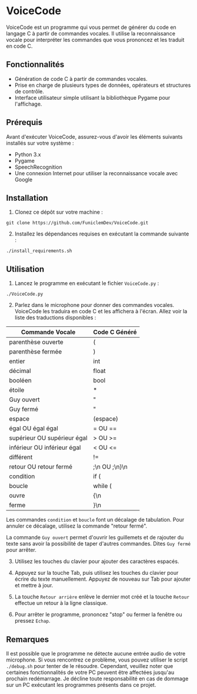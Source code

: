 # VoiceCode

VoiceCode est un programme qui vous permet de générer du code en langage C à partir de commandes vocales. Il utilise la reconnaissance vocale pour interpréter les commandes que vous prononcez et les traduit en code C.

## Fonctionnalités

- Génération de code C à partir de commandes vocales.
- Prise en charge de plusieurs types de données, opérateurs et structures de contrôle.
- Interface utilisateur simple utilisant la bibliothèque Pygame pour l'affichage.

## Prérequis

Avant d'exécuter VoiceCode, assurez-vous d'avoir les éléments suivants installés sur votre système :

- Python 3.x
- Pygame
- SpeechRecognition
- Une connexion Internet pour utiliser la reconnaissance vocale avec Google

## Installation

1. Clonez ce dépôt sur votre machine :
```
git clone https://github.com/FuniclemDev/VoiceCode.git
```
2. Installez les dépendances requises en exécutant la commande suivante :
```
./install_requirements.sh
```

## Utilisation

1. Lancez le programme en exécutant le fichier `VoiceCode.py` :
```
./VoiceCode.py
```

2. Parlez dans le microphone pour donner des commandes vocales. VoiceCode les traduira en code C et les affichera à l'écran. Allez voir la liste des traductions disponibles :

| Commande Vocale            | Code C Généré       |
|----------------------------|---------------------|
| parenthèse ouverte         | (                   |
| parenthèse fermée          | )                   |
| entier                     | int                 |
| décimal                    | float               |
| booléen                    | bool                |
| étoile                     | *                   |
| Guy ouvert                 | "                   |
| Guy fermé                  | "                   |
| espace                     | (espace)            |
| égal OU égal égal          | = OU ==             |
| supérieur OU supérieur égal| > OU >=             |
| inférieur OU inférieur égal| < OU <=             |
| différent                  | !=                  |
| retour OU retour fermé     | ;\n OU ;\n}\n       |
| condition                  | if (                |
| boucle                     | while (             |
| ouvre                      | {\n                 |
| ferme                      | }\n                 |

Les commandes `condition` et `boucle` font un décalage de tabulation. Pour annuler ce décalage, utilisez la commande "retour fermé".

La commande `Guy ouvert` permet d'ouvrir les guillemets et de rajouter du texte sans avoir la possibilité de taper d'autres commandes. Dites `Guy fermé` pour arrêter.

3. Utilisez les touches du clavier pour ajouter des caractères espacés.

4. Appuyez sur la touche Tab, puis utilisez les touches du clavier pour écrire du texte manuellement. Appuyez de nouveau sur Tab pour ajouter et mettre à jour.

5. La touche `Retour arrière` enlève le dernier mot créé et la touche `Retour` effectue un retour à la ligne classique.

6. Pour arrêter le programme, prononcez "stop" ou fermer la fenêtre ou pressez `Echap`.

## Remarques

Il est possible que le programme ne détecte aucune entrée audio de votre microphone. Si vous rencontrez ce problème, vous pouvez utiliser le script `./debug.sh` pour tenter de le résoudre. Cependant, veuillez noter que certaines fonctionnalités de votre PC peuvent être affectées jusqu'au prochain redémarrage. Je décline toute responsabilité en cas de dommage sur un PC exécutant les programmes présents dans ce projet.
